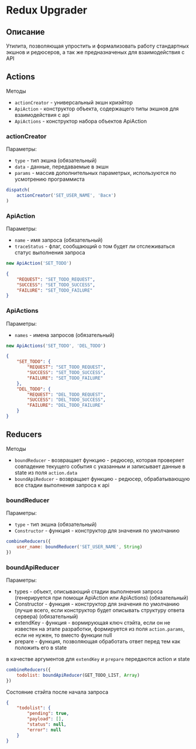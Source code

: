 Redux Upgrader
========

Описание
--------
Утилита, позволяющая упростить и формализовать работу стандартных экшнов и редюсеров, а так же предназначеных для взаимодействия с API

Actions
------------------------

Методы
* `actionCreator` - универсальный экшн криэйтор
* `ApiAction` - конструктор объекта, содержащего типы экшнов для взаимодействия с api
* `ApiActions` - конструктор набора объектов ApiAction

### actionCreator

Параметры:
* `type` - тип экшна (обязательный)
* `data` - данные, передаваемые в экшн
* `params` - массив дополнительных параметрых, используются по усмотрению программиста

```javascript
dispatch(
    actionCreator('SET_USER_NAME', 'Вася')
)
```

### ApiAction

Параметры:
* `name` - имя запроса (обязательный)
* `traceStatus` - флаг, сообщающий о том будет ли отслеживаться статус выполнения запроса

```javascript
new ApiAction('SET_TODO')
```

```json
{
    "REQUEST": "SET_TODO_REQUEST",
    "SUCCESS": "SET_TODO_SUCCESS",
    "FAILURE": "SET_TODO_FAILURE"
}
```

### ApiActions

Параметры:
* `names` - имена запросов (обязательный)

```javascript
new ApiActions('SET_TODO', 'DEL_TODO')
```

```json
{
    "SET_TODO": {
        "REQUEST": "SET_TODO_REQUEST",
        "SUCCESS": "SET_TODO_SUCCESS",
        "FAILURE": "SET_TODO_FAILURE"
    },
    "DEL_TODO": {
        "REQUEST": "DEL_TODO_REQUEST",
        "SUCCESS": "DEL_TODO_SUCCESS",
        "FAILURE": "DEL_TODO_FAILURE"
    }
}
```


Reducers
------------------------

Методы
* `boundReducer` - возвращает функцию - редюсер, которая проверяет совпадение текущего события с указанным и записывает данные в state из поля `action.data`
* `boundApiReducer` - возвращает функцию - редюсер, обрабатывающую все стадии выполнения запроса к api

### boundReducer

Параметры:
* `type` - тип экшна (обязательный)
* `Constructor` - функция - конструктор для значения по умолчанию

```javascript
combineReducers({
    user_name: boundReducer('SET_USER_NAME', String)
})
```

### boundApiReducer

Параметры:
* types - объект, описывающий стадии выполнения запроса (генерируется при помощи ApiAction или ApiActions) (обязательный)
* Constructor - функция - конструктор для значения по умолчанию (лучше всего, если конструктор будет описывать структуру ответа сервера) (обязательный)
* extendKey - функция - вормирующая ключ стэйта, если он не известен на этапе разработки, формируется из поля `action.params`, если не нужен, то вместо функции null
* prepare - функция, позволяющая обработать ответ перед тем как положить его в state

в качестве аргументов для `extendKey` и `prepare` передаются action и state

```javascript
combineReducers({
    todolist: boundApiReducer(GET_TODO_LIST, Array)
})
```

Состояние стэйта после начала запроса
```json
{
    "todolist": {
        "pending": true,
        "payload": [],
        "status": null,
        "error": null
    }
}
```